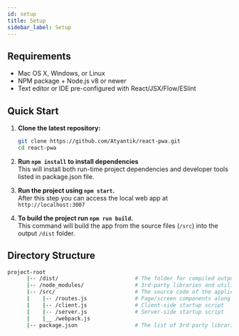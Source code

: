 ```yaml
---
id: setup
title: Setup
sidebar_label: Setup
---
```


## Requirements

 - Mac OS X, Windows, or Linux
 - NPM package + Node.js v8 or newer
 - Text editor or IDE pre-configured with React/JSX/Flow/ESlint

## Quick Start
1. **Clone the latest repository:**
    ```bash
    git clone https://github.com/Atyantik/react-pwa.git
    cd react-pwa
    ```
2. **Run `npm install` to install dependencies**  
   This will install both run-time project dependencies and developer tools listed in package.json file.  
   
3. **Run the project using `npm start`.**  
   After this step you can access the local web app at `http://localhost:3007`  
   
4. **To build the project run `npm run build`.**  
   This command will build the app from the source files (`/src`) into the output `/dist` folder. 

## Directory Structure

```bash
project-root
      |-- /dist/                        # The folder for compiled output
      |-- /node_modules/                # 3rd-party libraries and utilities
      |-- /src/                         # The source code of the application
      |    |-- /routes.js               # Page/screen components along with the routing information
      |    |-- /client.js               # Client-side startup script
      |    |-- /server.js               # Server-side startup script
      |    |__ /webpack.js              
      |-- package.json                  # The list of 3rd party libraries and utilities
```
